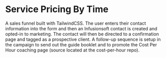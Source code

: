 # Service Pricing By Time
A sales funnel built with TailwindCSS. The user enters their contact information into the form and then an Infusionsoft contact is created and opted-in to marketing.
The contact will then be directed to a confirmation page and tagged as a prospective client. A follow-up sequence is setup in the campaign to send out the guide booklet and to promote the Cost Per Hour coaching page (source located at the cost-per-hour repo).
